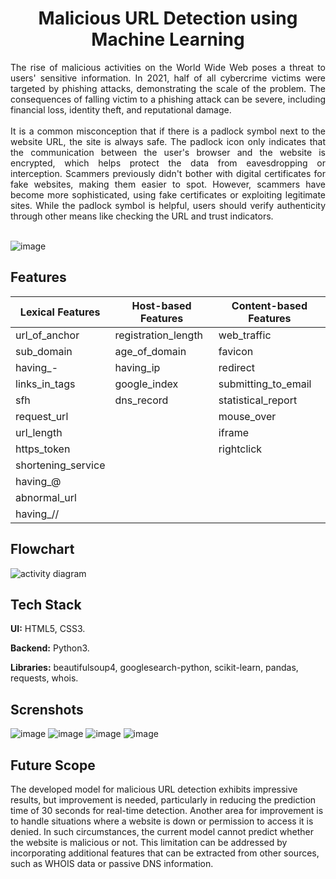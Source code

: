 <h1 align="center">
Malicious URL Detection using Machine Learning
  </h1>
  
  <div align="justify">
The rise of malicious activities on the World Wide Web poses a threat to users' sensitive information. In 2021, half of all cybercrime victims were targeted by phishing attacks, demonstrating the scale of the problem. The consequences of falling victim to a phishing attack can be severe, including financial loss, identity theft, and reputational damage. <br> <br>
It is a common misconception that if there is a padlock symbol next to the website URL, the site is always safe. The padlock icon only indicates that the communication between the user's browser and the website is encrypted, which helps protect the data from eavesdropping or interception. Scammers previously didn't bother with digital certificates for fake websites, making them easier to spot. However, scammers have become more sophisticated, using fake certificates or exploiting legitimate sites. While the padlock symbol is helpful, users should verify authenticity through other means like checking the URL and trust indicators. <br> <br>
 </div>
 
![image](https://github.com/KSruthiVel/Malicious_URL_Detection_using_ML/assets/68786151/d965f852-6f2a-4268-a460-2ff7aa0d0c1f)

## Features
<table>
    <thead>
        <tr>
            <th>Lexical Features</th>
            <th>Host-based Features</th>
            <th>Content-based Features</th>
        </tr>
    </thead>
    <tbody>
        <tr>
            <td>url_of_anchor</td>
            <td>registration_length</td>
            <td>web_traffic</td>
        </tr>
        <tr>
            <td>sub_domain</td>
            <td>age_of_domain</td>
            <td>favicon</td>
        </tr>
        <tr>
            <td>having_-</td>
            <td>having_ip</td>
            <td>redirect</td>
        </tr>
        <tr>
            <td>links_in_tags</td>
            <td>google_index</td>
            <td>submitting_to_email</td>
        </tr>
        <tr>
            <td>sfh</td>
            <td>dns_record</td>
            <td>statistical_report</td>
        </tr>
        <tr>
            <td>request_url</td>
            <td></td>
            <td>mouse_over</td>
        </tr>
        <tr>
            <td>url_length</td>
            <td></td>
            <td>iframe</td>
        </tr>
        <tr>
            <td>https_token</td>
            <td></td>
            <td>rightclick</td>
        </tr>
        <tr>
            <td>shortening_service</td>
            <td></td>
            <td></td>
        </tr>
        <tr>
            <td>having_@</td>
            <td></td>
            <td></td>
        </tr>
        <tr>
            <td>abnormal_url</td>
            <td></td>
            <td></td>
        </tr>
        <tr>
            <td>having_//</td>
            <td></td>
            <td></td>
        </tr>
    </tbody>
</table>

## Flowchart
 ![activity diagram](https://github.com/KSruthiVel/Malicious_URL_Detection_using_ML/assets/68786151/6a8cd9c0-6e5d-4a0b-b441-87332128faea)

## Tech Stack

**UI:** HTML5, CSS3.

**Backend:** Python3.

**Libraries:** beautifulsoup4, googlesearch-python, scikit-learn, pandas, requests, whois.

## Screnshots
![image](https://github.com/KSruthiVel/Malicious_URL_Detection_using_ML/assets/68786151/d0061035-477d-401f-b3ab-e1b03a69f974)
![image](https://github.com/KSruthiVel/Malicious_URL_Detection_using_ML/assets/68786151/cb4ac0d2-d15f-4052-a82d-2f54f8e7c85e)
![image](https://github.com/KSruthiVel/Malicious_URL_Detection_using_ML/assets/68786151/10536fc7-a429-4336-843d-fa040b0e0956)
![image](https://github.com/KSruthiVel/Malicious_URL_Detection_using_ML/assets/68786151/89a6b471-d84b-47ff-ac25-4b7194344743)

## Future Scope
<div align="jusitfy">
The developed model for malicious URL detection exhibits impressive results, but improvement is needed, particularly in reducing the prediction time of 30 seconds for real-time detection. Another area for improvement is to handle situations where a website is down or permission to access it is denied. In such circumstances, the current model cannot predict whether the website is malicious or not. This limitation can be addressed by incorporating additional features that can be extracted from other sources, such as WHOIS data or passive DNS information.
  </div>
